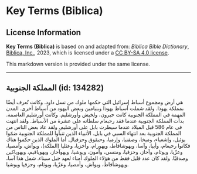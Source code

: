 # Key Terms (Biblica)

## License Information

**Key Terms (Biblica)** is based on and adapted from: _Biblica Bible Dictionary_, [Biblica, Inc.](https://www.biblica.com/), 2023, which is licensed under a [CC BY-SA 4.0 license](https://creativecommons.org/licenses/by-sa/4.0/legalcode.en).

This markdown version is provided under the same license.



--------------------------------

## المملكة الجنوبية (id: 134282)

هي أرض ومجموع أسباط إسرائيل التي حكمها ملوك من نسل داود. وكانت تُعرف أيضًا بمملكة يهوذا. ولقد شملت أسباط يهوذا وبنيامين وبعض اليهود من أسباط أخرى. المدن المهمة في المملكة الجنوبية كانت حبرون، ولخيش وأورشليم. وكانت أورشليم العاصمة. بدأت المملكة الجنوبية عندما فقد رحبعام سلطانه على عشرة من الأسباط. ولقد انتهت في عام 586 قبل الميلاد عندما سيطرت بابل على أورشليم. ولقد عاد بعض الناس من المملكة الجنوبية بعد انتهاء السبي في بابل. الأنبياء الذين تنبأوا للمملكة الجنوبية ضمّوا يوئيل، وإشعياء، وميخا، وصفنيا، وإرميا، وحبقوق وحزقيال. أما الملوك الذين حكموا هناك فكانوا رحبعام، وأبيا، وآسا، ويهوشافاط، ويهورام، وأخزيا، وعثليا (الملكة)، ويوآش، وأمصيا، وعزّيا، ويوثام، وآحاز، وحزقيا، ومنسى، وآمون، ويوشيا، ويهوآحاز، ويهوياقيم، ويهوياكين وصدقيّا. ولقد كان عدد قليل فقط من هؤلاء الملوك أمناء لعهد جبل سيناء. شمل هذا آسا، ويهوشافاط، ويوآش، وأمصيا، وعزّيا، ويوثام، وحزقيا ويوشيا.



